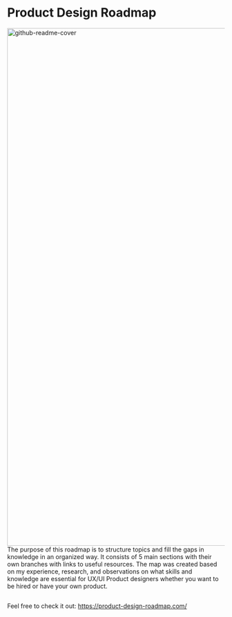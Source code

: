 # Product Design Roadmap
<img width="1200" alt="github-readme-cover" src="https://user-images.githubusercontent.com/16625562/187254573-0aec08b5-ad1c-47ec-bb78-bc920ea6a1bc.png">
The purpose of this roadmap is to structure topics and fill the gaps in knowledge in an organized way. It consists of 5 main sections with their own branches with links to useful resources. The map was created based on my experience, research, and observations on what skills and knowledge are essential for UX/UI Product designers whether you want to be hired or have your own product.

## 
Feel free to check it out: https://product-design-roadmap.com/
